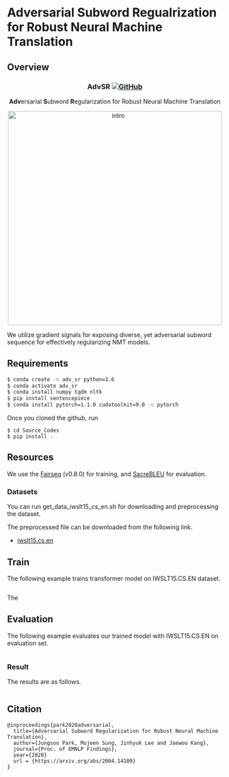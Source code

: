 # Adversarial Subword Regualrization for Robust Neural Machine Translation

## Overview

<h3 align="center">
<p>AdvSR
<a href="https://github.com/dmis-lab/BioSyn/blob/master/LICENSE">
   <img alt="GitHub" src="https://img.shields.io/badge/License-MIT-yellow.svg">
</a>
</h3>
<div align="center">
    <p><b>Adv</b>ersarial <b>S</b>ubword <b>R</b>egularization for Robust Neural Machine Translation 
</div>

<div align="center">
  <img alt="intro" src="https://github.com/JJumSSu/AdvSR/blob/master/img/figure.png" width="500px">
</div>

We utilize gradient signals for exposing diverse, yet adversarial subword sequence for effectively regularizing NMT models.

## Requirements

```bash
$ conda create -n adv_sr python=3.6
$ conda activate adv_sr
$ conda install numpy tqdm nltk
$ pip install sentencepiece
$ conda install pytorch=1.1.0 cudatoolkit=9.0 -c pytorch
```

Once you cloned the github, run

```
$ cd Source_Codes
$ pip install .
```

## Resources

We use the [Fairseq](https://github.com/pytorch/fairseq) (v0.8.0) for training, and [SacreBLEU](https://github.com/mjpost/sacrebleu) for evaluation.

### Datasets

You can run get_data_iwslt15_cs_en.sh for downloading and preprocessing the dataset.

The preprocessed file can be downloaded from the following link.

- [iwslt15.cs.en](https://drive.google.com/open?id=1nqTQba0IcJiXUal7fx3s-KUFRCfMPpaj)

## Train

The following example trains transformer model on IWSLT15.CS.EN dataset.

```bash


```

The 

## Evaluation

The following example evaluates our trained model with IWSLT15.CS.EN on evaluation set.

```bash

```

### Result

The results are as follows.

```

```

## Citation

```
@inproceedings{park2020adversarial,
  title={Adversarial Subword Regularization for Robust Neural Machine Translation},
  author={Jungsoo Park, Mujeen Sung, Jinhyuk Lee and Jaewoo Kang},
  journal={Proc. of EMNLP Findings},
  year={2020}
  url = {https://arxiv.org/abs/2004.14109}
}
```

